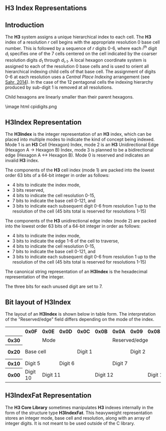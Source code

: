 H3 Index Representations
---

Introduction
---

The __H3__ system assigns a unique hierarchical index to each cell. The __H3__ index of a resolution _r_ cell begins with the appropriate resolution 0 base cell number. This is followed by a sequence of _r_ digits 0-6, where each _i_<sup>th</sup> digit _d_<sub>i</sub> specifies one of the 7 cells centered on the cell indicated by the coarser resolution digits _d_<sub>1</sub> through _d_<sub>i-1</sub>. A local hexagon coordinate system is assigned to each of the resolution 0 base cells and is used to orient all hierarchical indexing child cells of that base cell. The assignment of digits 0-6 at each resolution uses a _Central Place Indexing_ arrangement (see [Sahr, 2014](http://webpages.sou.edu/~sahrk/sqspc/pubs/autocarto14.pdf)). In the case of the 12 pentagonal cells the indexing hierarchy produced by sub-digit 1 is removed at all resolutions.

Child hexagons are linearly smaller than their parent hexagons.

\image html cpidigits.png


H3Index Representation
---

The __H3Index__ is the integer representation of an __H3__ index, which can be placed into multiple modes to indicate the kind of concept being indexed. Mode 1 is an __H3__ Cell (Hexagon) Index, mode 2 is an __H3__ Unidirectional Edge (Hexagon A -> Hexagon B) Index, mode 3 is planned to be a bidirectional edge (Hexagon A <-> Hexagon B). Mode 0 is reserved and indicates an invalid __H3__ index.

The components of the __H3__ cell index (mode 1) are packed into the lowest order 63 bits of a 64-bit integer in order as follows:

* 4 bits to indicate the index mode,
* 3 bits reserved,
* 4 bits to indicate the cell resolution 0-15,
* 7 bits to indicate the base cell 0-121, and
* 3 bits to indicate each subsequent digit 0-6 from resolution 1 up to the resolution of the cell (45 bits total is reserved for resolutions 1-15)

The components of the __H3__ unidirectional edge index (mode 2) are packed into the lowest order 63 bits of a 64-bit integer in order as follows:

* 4 bits to indicate the index mode,
* 3 bits to indicate the edge 1-6 of the cell to traverse,
* 4 bits to indicate the cell resolution 0-15,
* 7 bits to indicate the base cell 0-121, and
* 3 bits to indicate each subsequent digit 0-6 from resolution 1 up to the resolution of the cell (45 bits total is reserved for resolutions 1-15)

The canonical string representation of an __H3Index__ is the hexadecimal representation of the integer.

The three bits for each unused digit are set to 7.

Bit layout of H3Index
---

The layout of an __H3Index__ is shown below in table form. The interpretation of the "Reserved/edge" field differs depending on the mode of the index.

<table>
<tr>
  <th></th>
  <th>0x0F</th>
  <th>0x0E</th>
  <th>0x0D</th>
  <th>0x0C</th>
  <th>0x0B</th>
  <th>0x0A</th>
  <th>0x09</th>
  <th>0x08</th>
  <th>0x07</th>
  <th>0x06</th>
  <th>0x05</th>
  <th>0x04</th>
  <th>0x03</th>
  <th>0x02</th>
  <th>0x01</th>
  <th>0x00</th>
</tr>
<tr>
  <th>0x30</th>
  <td></td>
  <td colspan="4">Mode</td>
  <td colspan="3">Reserved/edge</td>
  <td colspan="4">Resolution</td>
  <td colspan="4">Base cell</td>
</tr>
<tr>
  <th>0x20</th>
  <td colspan="3">Base cell</td>
  <td colspan="3">Digit 1</td>
  <td colspan="3">Digit 2</td>
  <td colspan="3">Digit 3</td>
  <td colspan="3">Digit 4</td>
  <td>Digit 5</td>
</tr>
<tr>
  <th>0x10</th>
  <td colspan="2">Digit 5</td>
  <td colspan="3">Digit 6</td>
  <td colspan="3">Digit 7</td>
  <td colspan="3">Digit 8</td>
  <td colspan="3">Digit 9</td>
  <td colspan="2">Digit 10</td>
</tr>
<tr>
  <th>0x00</th>
  <td>Digit 10</td>
  <td colspan="3">Digit 11</td>
  <td colspan="3">Digit 12</td>
  <td colspan="3">Digit 13</td>
  <td colspan="3">Digit 14</td>
  <td colspan="3">Digit 15</td>
</tr>
</table>

H3IndexFat Representation
---

The __H3 Core Library__ sometimes manipulates __H3__ indexes internally in the form of the structure type __H3IndexFat__. This heavyweight representation stores an integer mode, base cell and resolution, along with an array of integer digits. It is not meant to be used outside of the C library.
